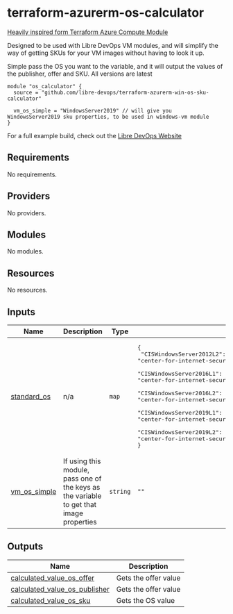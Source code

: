 # terraform-azurerm-os-calculator
[Heavily inspired form Terraform Azure Compute Module](https://github.com/Azure/terraform-azurerm-compute)

Designed to be used with Libre DevOps VM modules, and will simplify the way of getting SKUs for your VM images without having to look it up.

Simple pass the OS you want to the variable, and it will output the values of the publisher, offer and SKU.  All versions are latest

```hcl
module "os_calculator" {
  source = "github.com/libre-devops/terraform-azurerm-win-os-sku-calculator"

  vm_os_simple = "WindowsServer2019" // will give you WindowsServer2019 sku properties, to be used in windows-vm module
}
```

For a full example build, check out the [Libre DevOps Website](https://www.libredevops.org/quickstart/utils/terraform/using-lbdo-tf-modules-example.html)

## Requirements

No requirements.

## Providers

No providers.

## Modules

No modules.

## Resources

No resources.

## Inputs

| Name | Description | Type | Default | Required |
|------|-------------|------|---------|:--------:|
| <a name="input_standard_os"></a> [standard\_os](#input\_standard\_os) | n/a | `map` | <pre>{<br>  "CISWindowsServer2012L2": "center-for-internet-security-inc,cis-windows-server-2012-r2-v2-2-1-l2,cis-ws2012-r2-l2",<br>  "CISWindowsServer2016L1": "center-for-internet-security-inc,cis-windows-server-2016-v1-0-0-l1,cis-ws2016-l1",<br>  "CISWindowsServer2016L2": "center-for-internet-security-inc,cis-windows-server-2016-v1-0-0-l2,cis-ws2016-l2",<br>  "CISWindowsServer2019L1": "center-for-internet-security-inc,cis-windows-server-2019-v1-0-0-l1,cis-ws2019-l1",<br>  "CISWindowsServer2019L2": "center-for-internet-security-inc,cis-windows-server-2019-v1-0-0-l2,cis-ws2019-l2"<br>}</pre> | no |
| <a name="input_vm_os_simple"></a> [vm\_os\_simple](#input\_vm\_os\_simple) | If using this module, pass one of the keys as the variable to get that image properties | `string` | `""` | no |

## Outputs

| Name | Description |
|------|-------------|
| <a name="output_calculated_value_os_offer"></a> [calculated\_value\_os\_offer](#output\_calculated\_value\_os\_offer) | Gets the offer value |
| <a name="output_calculated_value_os_publisher"></a> [calculated\_value\_os\_publisher](#output\_calculated\_value\_os\_publisher) | Gets the offer value |
| <a name="output_calculated_value_os_sku"></a> [calculated\_value\_os\_sku](#output\_calculated\_value\_os\_sku) | Gets the OS value |
